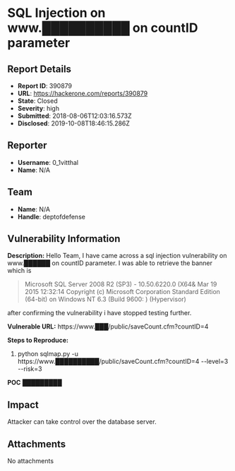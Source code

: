# SQL Injection on www.██████████ on countID parameter

## Report Details
- **Report ID**: 390879
- **URL**: https://hackerone.com/reports/390879
- **State**: Closed
- **Severity**: high
- **Submitted**: 2018-08-06T12:03:16.573Z
- **Disclosed**: 2019-10-08T18:46:15.286Z

## Reporter
- **Username**: 0_1vitthal
- **Name**: N/A

## Team
- **Name**: N/A
- **Handle**: deptofdefense

## Vulnerability Information
**Description:**
Hello Team,
I have came across a sql injection vulnerability on www.██████ on countID parameter. I was able to retrieve the banner which is

> Microsoft SQL Server 2008 R2 (SP3) - 10.50.6220.0 (X64& 
	Mar 19 2015 12:32:14 
	Copyright (c) Microsoft Corporation
	Standard Edition (64-bit) on Windows NT 6.3 <X64> (Build 9600: ) (Hypervisor)

after confirming the vulnerability i have stopped testing further.

**Vulnerable URL:**
https://www.███/public/saveCount.cfm?countID=4

**Steps to Reproduce:**
1. python sqlmap.py -u https://www.██████████/public/saveCount.cfm?countID=4 --level=3 --risk=3 

**POC**
█████████

## Impact

Attacker can take control over the database server.

## Attachments
No attachments
